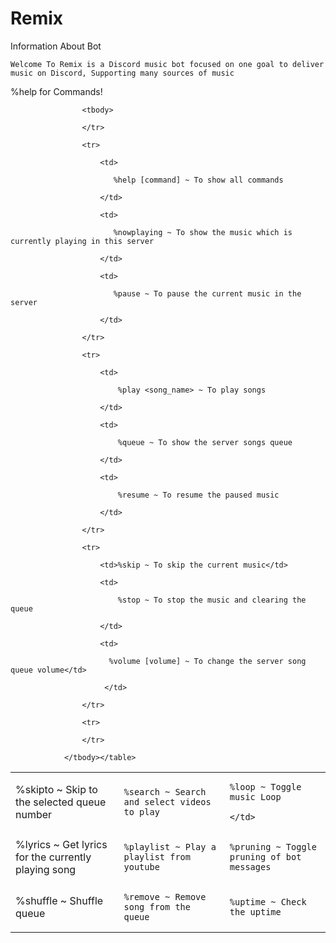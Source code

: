 # Remix
Information About Bot


     

  <p>

    Welcome To Remix is a Discord music bot focused on one goal to deliver music on Discord, Supporting many sources of music

 %help for Commands!

 

<table id="Remix">

                    <tbody>

                    </tr>

                    <tr>

                        <td>

                           %help [command] ~ To show all commands 

                        </td>

                        <td>

                           %nowplaying ~ To show the music which is currently playing in this server

                        </td>

                        <td>

                           %pause ~ To pause the current music in the server

                        </td>

                    </tr>

                    <tr>

                        <td>

                            %play <song_name> ~ To play songs

                        </td>

                        <td>

                            %queue ~ To show the server songs queue

                        </td>

                        <td>

                            %resume ~ To resume the paused music

                        </td>

                    </tr>

                    <tr>

                        <td>%skip ~ To skip the current music</td>

                        <td>

                            %stop ~ To stop the music and clearing the queue

                        </td>

                        <td>

                          %volume [volume] ~ To change the server song queue volume</td>

                         </td>

                    </tr>

                    <tr>

  <td>%skipto ~ Skip to the selected queue number</td>

  <td>

    %search ~ Search and select videos to play

  </td>

  <td>

    %loop ~ Toggle music Loop

    </td>

  </tr>

  <tr>

  <td>%lyrics ~ Get lyrics for the currently playing song</td>

  <td>

    %playlist ~ Play a playlist from youtube

  </td>

  <td>

    %pruning ~ Toggle pruning of bot messages

  </td>

  </tr>

  <tr>

  <td>%shuffle ~ Shuffle queue</td>

  <td>

    %remove ~ Remove song from the queue

  </td>

  <td>

    %uptime ~ Check the uptime

  </td>

  </tr>

  <tr>

                         

                    </tr>

                </tbody></table>

                

      

      

  

 

  

  

</body>

</head>

    

    

    

    

    

  </html>
